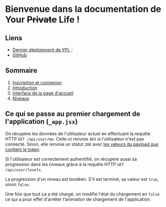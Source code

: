 # Bienvenue dans la documentation de Your ~~Private~~ Life !

## Liens

- [Dernier déploiement de YPL](https://your-private-life.vercel.app) ;
- [GitHub](https://github.com/MilesCodeIt/your-private-life)

## Sommaire

1. [Inscription et connexion](./inscription-et-connexion.md)
2. [Introduction](./introduction.md)
3. [Interface de la page d'accueil](./interface-accueil.md)
4. [Niveaux](./niveaux.md)

## Ce qui se passe au premier chargement de l'application (`_app.jsx`)

On récupère les données de l'utilisateur actuel en effectuant la requête HTTP `GET /api/user/me`. Celle-ci renvoie `403` si l'utilisateur n'est pas connecté. Sinon, elle renvoie un statut `200` avec [les valeurs du payload que contient le token](./inscription-et-connexion.md).

Si l'utilisateur est correctement authentifié, on récupère aussi sa progression dans les niveaux grâce à la requête HTTP `GET /api/user/levels`.

La progression d'un niveau est booléen. S'il est terminé, sa valeur est `true`, sinon `false`.

Une fois que tout ça a été chargé, on modifie l'état du chargement en `false` ce qui a pour effet d'arrêter l'animation de chargement de l'application.



